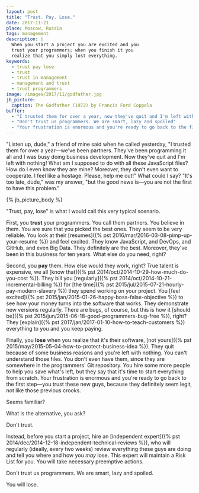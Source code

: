 ```yaml
---
layout: post
title: "Trust. Pay. Lose."
date: 2017-11-21
place: Moscow, Russia
tags: management
description: |
  When you start a project you are excited and you
  trust your programmers; when you finish it you
  realize that you simply lost everything.
keywords:
  - trust pay lose
  - trust
  - trust in management
  - management and trust
  - trust programmers
image: /images/2017/11/godfather.jpg
jb_picture:
  caption: The Godfather (1972) by Francis Ford Coppola
buffer:
  - "I trusted them for over a year, now they've quit and I'm left with nothing!"
  - "Don't trust us programmers. We are smart, lazy and spoiled"
  - "Your frustration is enormous and you're ready to go back to the first step—you trust these new guys, because they definitely seem legit, not like those previous crooks"
---
```


"Listen up, dude," a friend of mine said when he called yesterday, "I trusted them
for over a year&mdash;we've been partners. They've been programming it all
and I was busy doing business development. Now they've quit and
I'm left with nothing! What am I supposed to do with all these
JavaScript files? How do I even know they are mine? Moreover, they don't even
want to cooperate. I feel like a hostage. Please, help me out!"
What could I say? "It's too late, dude," was my answer, "but the
good news is&mdash;you are not the first to have this problem."

<!--more-->

{% jb_picture_body %}

"Trust, pay, lose" is what I would call this very typical scenario.

First, you **trust** your programmers. You call them partners.
You believe in them. You are sure that you picked the best ones. They seem
to be very reliable. You look at their
[resumes]({% pst 2016/mar/2016-03-08-pimp-up-your-resume %}) and feel excited. They
know JavaScript, and DevOps, and GitHub, and even Big Data. They definitely
are the best. Moreover, they've been in this business for ten years. What else
do you need, right?

Second, you **pay** them. How else would they work, right? True talent
is expensive, we all [know that]({% pst 2014/oct/2014-10-29-how-much-do-you-cost %}).
They bill you [regularly]({% pst 2014/oct/2014-10-21-incremental-billing %})
for [the time]({% pst 2015/jul/2015-07-21-hourly-pay-modern-slavery %}) they
spend working on your project. You
[feel excited]({% pst 2015/jan/2015-01-26-happy-boss-false-objective %})
to see how your money
turns into the software that works. They
demonstrate new versions regularly. There are bugs, of course, but this is how it
[should be]({% pst 2015/jun/2015-06-18-good-programmers-bug-free %}),
right? They [explain]({% pst 2017/jan/2017-01-10-how-to-teach-customers %})
everything to you and you keep paying.

Finally, you **lose** when you realize that it's their software,
[not yours]({% pst 2015/may/2015-05-04-how-to-protect-business-idea %}).
They quit because of some business reasons and you're left with nothing.
You can't understand those files. You don't even have them, since they
are somewhere in the programmers' Git repository. You hire some more people
to help you save what's left, but they say that it's time to start
everything from scratch. Your frustration is enormous and you're ready
to go back to the first step&mdash;you trust these new guys, because they
definitely seem legit, not like those previous crooks.

Seems familiar?

What is the alternative, you ask?

Don't trust.

Instead, before you start a project, hire an
[independent expert]({% pst 2014/dec/2014-12-18-independent-technical-reviews %}),
who will regularly (ideally, every two weeks) review everything
these guys are doing and tell you where and how you _may_ lose.
This expert will maintain a Risk List for you. You will take necessary
preemptive actions.

Don't trust us programmers. We are smart, lazy and spoiled.

You will lose.
